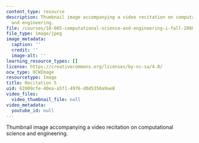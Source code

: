 ```yaml
---
content_type: resource
description: Thumbnail image accompanying a video recitation on computational science
  and engineering.
file: /courses/18-085-computational-science-and-engineering-i-fall-2008/62809cfe40eaa5f14976d0d5350a9ae8_r5.jpg
file_type: image/jpeg
image_metadata:
  caption: ''
  credit: ''
  image-alt: ''
learning_resource_types: []
license: https://creativecommons.org/licenses/by-nc-sa/4.0/
ocw_type: OCWImage
resourcetype: Image
title: Recitation 5
uid: 62809cfe-40ea-a5f1-4976-d0d5350a9ae8
video_files:
  video_thumbnail_file: null
video_metadata:
  youtube_id: null
---
```

Thumbnail image accompanying a video recitation on computational science and engineering.